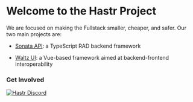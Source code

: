 # Welcome to the Hastr Project

We are focused on making the Fullstack smaller, cheaper, and safer. Our two main projects are:

- [Sonata API](https://github.com/sonata-api/sonata-api): a TypeScript RAD backend framework

- [Waltz UI](https://github.com/sonata-api/waltz-ui): a Vue-based framework aimed at backend-frontend interoperability


### Get Involved

[![Hastr Discord](https://img.shields.io/discord/1143313925283258499)](https://discord.gg/n5JFJkbXga)

